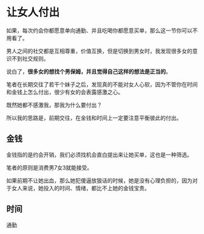 # 让女人付出

如果，每次约会你都愿意单向通勤、并且吃喝你都愿意买单，那么这一节你可以不用看了。

男人之间的社交都是互相尊重，价值互换，但是切换到男女时，我发现很多女的意识不到社交规则。

说白了，**很多女的想找个男保姆，并且觉得自己这样的想法是正当的**。

笔者在长期交往了若干个妹子之后，发现真的不能对女人心软，因为不管你在时间和金钱上怎么付出，很少有女的会表露感激之心。

既然她都不感激我，那我为什么要付出？

所以我的思路是，前期交往，在金钱和时间上一定要注意平衡彼此的付出。

## 金钱

金钱指的是约会开销，我们必须找机会直白提出来让她买单，这也是一种筛选。

笔者的原则是消费男7女3就能接受。

如果前期不让她出血，那么她犯傻逼放狠话的时候，她是没有心理负担的，因为对于女人来说，她投入的时间、情绪，都比不上她的金钱宝贵。

## 时间

通勤
